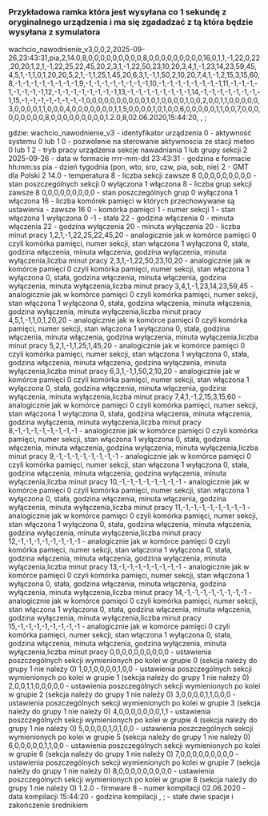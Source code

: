### Przykładowa ramka która jest wysyłana co 1 sekundę z oryginalnego urządzenia i ma się zgadadzać z tą która będzie wysyłana z symulatora

wachcio_nawodnienie_v3,0,0,2,2025-09-26,23:43:31,pia,2,14.0,8,0,0,0,0,0,0,0,0,0,8,0,0,0,0,0,0,0,0,0,16,0,1,1,-1,22,0,22,20,20,1,2,1,-1,22,25,22,45,20,2,3,1,-1,22,50,23,10,20,3,4,1,-1,23,14,23,59,45,4,5,1,-1,1,0,1,20,20,5,2,1,-1,1,25,1,45,20,6,3,1,-1,1,50,2,10,20,7,4,1,-1,2,15,3,15,60,8,-1,-1,-1,-1,-1,-1,-1,-1,9,-1,-1,-1,-1,-1,-1,-1,-1,10,-1,-1,-1,-1,-1,-1,-1,-1,11,-1,-1,-1,-1,-1,-1,-1,-1,12,-1,-1,-1,-1,-1,-1,-1,-1,13,-1,-1,-1,-1,-1,-1,-1,-1,14,-1,-1,-1,-1,-1,-1,-1,-1,15,-1,-1,-1,-1,-1,-1,-1,-1,0,0,0,0,0,0,0,0,0,0,1,0,1,0,0,0,0,1,0,0,2,0,0,1,1,0,0,0,0,0,3,0,0,0,0,1,1,0,0,0,4,0,0,0,0,0,0,0,1,1,5,0,0,0,0,1,0,1,0,0,6,0,0,0,0,0,1,1,0,0,7,0,0,0,0,0,0,0,0,0,8,0,0,0,0,0,0,0,0,0,1.2.0,8,02.06.2020,15:44:20, , ;

gdzie:
wachcio_nawodnienie_v3 - identyfikator urządzenia
0 - aktywność systemu 0 lub 1
0 - pozwolenie na sterowanie aktywnoscia ze stacji meteo 0 lub 1
2 - tryb pracy urządzenia sekcje nawadniania 1 lub grupy sekcji 2
2025-09-26 - data w formacie rrrr-mm-dd
23:43:31 - godzina e formacie hh:mm:ss
pia - dzień tygodnia (pon, wto, sro, czw, pia, sob, nie)
2 - GMT dla Polski 2 
14.0 - temperatura
8 - liczba sekcji zawsze 8 
0,0,0,0,0,0,0,0,0 - stan poszczególnych sekcji 0 wyłączona 1 włączona
8 - liczba grup sekcji zawsze 8 
0,0,0,0,0,0,0,0,0 - stan poszczególnych grup 0 wyłączona 1 włączona
16 - liczba komórek pamięci w których przechowywane są ustawienia - zawsze 16
0 - komórka pamięci
1 - numer sekcji
1 - stan włączona 1 wyłączona 0
-1 - stała
22 - godzina włączenia
0 - minuta włączenia
22 - godzina wyłączenia
20 - minuta wyłączenia
20 - liczba minut pracy
1,2,1,-1,22,25,22,45,20 - analogicznie jak w komórce pamięci 0 czyli komórka pamięci, numer sekcji, stan włączona 1 wyłączona 0, stała, godzina włączenia, minuta włączenia, godzina wyłączenia, minuta wyłączenia,liczba minut pracy
2,3,1,-1,22,50,23,10,20 - analogicznie jak w komórce pamięci 0 czyli komórka pamięci, numer sekcji, stan włączona 1 wyłączona 0, stała, godzina włączenia, minuta włączenia, godzina wyłączenia, minuta wyłączenia,liczba minut pracy
3,4,1,-1,23,14,23,59,45 - analogicznie jak w komórce pamięci 0 czyli komórka pamięci, numer sekcji, stan włączona 1 wyłączona 0, stała, godzina włączenia, minuta włączenia, godzina wyłączenia, minuta wyłączenia,liczba minut pracy
4,5,1,-1,1,0,1,20,20 - analogicznie jak w komórce pamięci 0 czyli komórka pamięci, numer sekcji, stan włączona 1 wyłączona 0, stała, godzina włączenia, minuta włączenia, godzina wyłączenia, minuta wyłączenia,liczba minut pracy
5,2,1,-1,1,25,1,45,20 - analogicznie jak w komórce pamięci 0 czyli komórka pamięci, numer sekcji, stan włączona 1 wyłączona 0, stała, godzina włączenia, minuta włączenia, godzina wyłączenia, minuta wyłączenia,liczba minut pracy
6,3,1,-1,1,50,2,10,20 - analogicznie jak w komórce pamięci 0 czyli komórka pamięci, numer sekcji, stan włączona 1 wyłączona 0, stała, godzina włączenia, minuta włączenia, godzina wyłączenia, minuta wyłączenia,liczba minut pracy
7,4,1,-1,2,15,3,15,60 - analogicznie jak w komórce pamięci 0 czyli komórka pamięci, numer sekcji, stan włączona 1 wyłączona 0, stała, godzina włączenia, minuta włączenia, godzina wyłączenia, minuta wyłączenia,liczba minut pracy
8,-1,-1,-1,-1,-1,-1,-1,-1 - analogicznie jak w komórce pamięci 0 czyli komórka pamięci, numer sekcji, stan włączona 1 wyłączona 0, stała, godzina włączenia, minuta włączenia, godzina wyłączenia, minuta wyłączenia,liczba minut pracy
9,-1,-1,-1,-1,-1,-1,-1,-1 - analogicznie jak w komórce pamięci 0 czyli komórka pamięci, numer sekcji, stan włączona 1 wyłączona 0, stała, godzina włączenia, minuta włączenia, godzina wyłączenia, minuta wyłączenia,liczba minut pracy
10,-1,-1,-1,-1,-1,-1,-1,-1 - analogicznie jak w komórce pamięci 0 czyli komórka pamięci, numer sekcji, stan włączona 1 wyłączona 0, stała, godzina włączenia, minuta włączenia, godzina wyłączenia, minuta wyłączenia,liczba minut pracy
11,-1,-1,-1,-1,-1,-1,-1,-1 - analogicznie jak w komórce pamięci 0 czyli komórka pamięci, numer sekcji, stan włączona 1 wyłączona 0, stała, godzina włączenia, minuta włączenia, godzina wyłączenia, minuta wyłączenia,liczba minut pracy
12,-1,-1,-1,-1,-1,-1,-1,-1 - analogicznie jak w komórce pamięci 0 czyli komórka pamięci, numer sekcji, stan włączona 1 wyłączona 0, stała, godzina włączenia, minuta włączenia, godzina wyłączenia, minuta wyłączenia,liczba minut pracy
13,-1,-1,-1,-1,-1,-1,-1,-1 - analogicznie jak w komórce pamięci 0 czyli komórka pamięci, numer sekcji, stan włączona 1 wyłączona 0, stała, godzina włączenia, minuta włączenia, godzina wyłączenia, minuta wyłączenia,liczba minut pracy
14,-1,-1,-1,-1,-1,-1,-1,-1 - analogicznie jak w komórce pamięci 0 czyli komórka pamięci, numer sekcji, stan włączona 1 wyłączona 0, stała, godzina włączenia, minuta włączenia, godzina wyłączenia, minuta wyłączenia,liczba minut pracy
15,-1,-1,-1,-1,-1,-1,-1,-1 - analogicznie jak w komórce pamięci 0 czyli komórka pamięci, numer sekcji, stan włączona 1 wyłączona 0, stała, godzina włączenia, minuta włączenia, godzina wyłączenia, minuta wyłączenia,liczba minut pracy
0,0,0,0,0,0,0,0,0,0 - ustawienia poszczególnych sekcji wymienionych po kolei w grupie 0 (sekcja należy do grupy 1 nie należy 0)
1,0,1,0,0,0,0,1,0,0 - ustawienia poszczególnych sekcji wymienionych po kolei w grupie 1 (sekcja należy do grupy 1 nie należy 0)
2,0,0,1,1,0,0,0,0,0 - ustawienia poszczególnych sekcji wymienionych po kolei w grupie 2 (sekcja należy do grupy 1 nie należy 0)
3,0,0,0,0,1,1,0,0,0 - ustawienia poszczególnych sekcji wymienionych po kolei w grupie 3 (sekcja należy do grupy 1 nie należy 0)
4,0,0,0,0,0,0,0,1,1 - ustawienia poszczególnych sekcji wymienionych po kolei w grupie 4 (sekcja należy do grupy 1 nie należy 0)
5,0,0,0,0,1,0,1,0,0 - ustawienia poszczególnych sekcji wymienionych po kolei w grupie 5 (sekcja należy do grupy 1 nie należy 0)
6,0,0,0,0,0,1,1,0,0 - ustawienia poszczególnych sekcji wymienionych po kolei w grupie 6 (sekcja należy do grupy 1 nie należy 0)
7,0,0,0,0,0,0,0,0,0 - ustawienia poszczególnych sekcji wymienionych po kolei w grupie 7 (sekcja należy do grupy 1 nie należy 0)
8,0,0,0,0,0,0,0,0,0 - ustawienia poszczególnych sekcji wymienionych po kolei w grupie 8 (sekcja należy do grupy 1 nie należy 0)
1.2.0 - firmware
8 - numer kompilacji
02.06.2020 - data kompilacji
15:44:20 - godzina kompilacji
 , ; - stałe dwie spacje i zakończenie średnikiem 